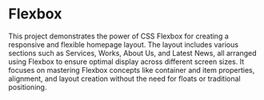 # Flexbox

This project demonstrates the power of CSS Flexbox for creating a responsive and flexible homepage layout. The layout includes various sections such as Services, Works, About Us, and Latest News, all arranged using Flexbox to ensure optimal display across different screen sizes. It focuses on mastering Flexbox concepts like container and item properties, alignment, and layout creation without the need for floats or traditional positioning.
